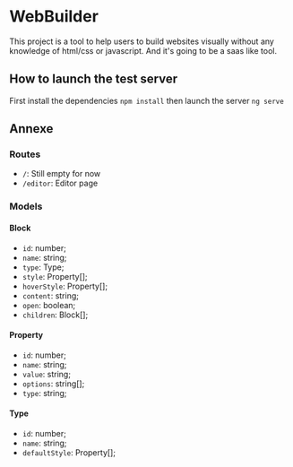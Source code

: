 # WebBuilder

This project is a tool to help users to build websites visually without any knowledge of html/css or javascript. And it's going to be a saas like tool.

## How to launch the test server

First install the dependencies `npm install` then launch the server `ng serve`

## Annexe
### Routes

* `/`: Still empty for now
* `/editor`: Editor page

### Models
#### Block
* `id`: number;
* `name`: string;
* `type`: Type;
* `style`: Property[];
* `hoverStyle`: Property[];
* `content`: string;
* `open`: boolean;
* `children`: Block[];

#### Property
* `id`: number;
* `name`: string;
* `value`: string;
* `options`: string[];
* `type`: string;

#### Type
* `id`: number;
* `name`: string;
* `defaultStyle`: Property[];
